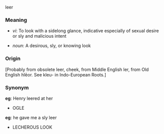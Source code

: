 leer
### Meaning
+ _vi_: To look with a sidelong glance, indicative especially of sexual desire or sly and malicious intent

+ _noun_:  A desirous, sly, or knowing look

### Origin

[Probably from obsolete leer, cheek, from Middle English ler, from Old English hlēor. See kleu- in Indo-European Roots.]

### Synonym

__eg__: Henry leered at her

+ OGLE

__eg__: he gave me a sly leer

+ LECHEROUS LOOK


